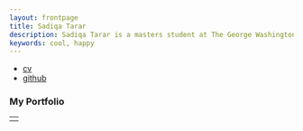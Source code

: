 ```yaml
---
layout: frontpage
title: Sadiqa Tarar
description: Sadiqa Tarar is a masters student at The George Washington University. She is pursuing her degree in Systems Engineering with a concentration in Optimization Research.
keywords: cool, happy
---
```


<div class="navbar">
  <div class="navbar-inner">
      <ul class="nav">
          <li><a href="{{ BASE_PATH }}/assets/Sadiqa Tarar Resume 2018 copy.pdf">cv</a></li>
          <li><a href="https://github.com/sadiqatarar1">github</a></li>
  </div>
</div>

### <a name="Portfolio"></a>My Portfolio

<table class="wide">
<tr>
  <td class="left">
    <a href="pages/OCT and Cold Plasmas Poster copy.png">

  </td>
</tr>
</table>


</div>
